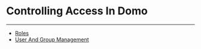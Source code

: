 


Controlling Access In Domo
==========================
***
* [Roles](../../raw_kb/category/roles/index.html)
* [User And Group Management](../../raw_kb/category/user_and_group_management/index.html)
